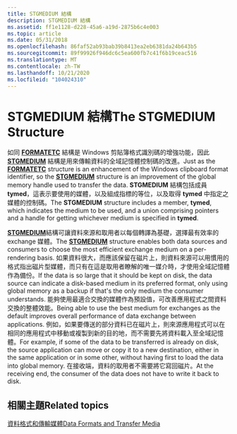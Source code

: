 ```yaml
---
title: STGMEDIUM 結構
description: STGMEDIUM 結構
ms.assetid: ff1e1128-d228-45a6-a19d-2875b6c4e003
ms.topic: article
ms.date: 05/31/2018
ms.openlocfilehash: 86faf52ab93bab39b8413ea2eb6381da24b643b5
ms.sourcegitcommit: 89f99926f946dc6c5ea600fb7c41f6b19ceac516
ms.translationtype: MT
ms.contentlocale: zh-TW
ms.lasthandoff: 10/21/2020
ms.locfileid: "104024310"
---
```

# <a name="the-stgmedium-structure"></a><span data-ttu-id="7d2a3-103">STGMEDIUM 結構</span><span class="sxs-lookup"><span data-stu-id="7d2a3-103">The STGMEDIUM Structure</span></span>

<span data-ttu-id="7d2a3-104">如同 [**FORMATETC**](/windows/win32/api/objidl/ns-objidl-formatetc) 結構是 Windows 剪貼簿格式識別碼的增強功能，因此 [**STGMEDIUM**](/windows/win32/api/objidl/ns-objidl-ustgmedium-r1) 結構是用來傳輸資料的全域記憶體控制碼的改進。</span><span class="sxs-lookup"><span data-stu-id="7d2a3-104">Just as the [**FORMATETC**](/windows/win32/api/objidl/ns-objidl-formatetc) structure is an enhancement of the Windows clipboard format identifier, so the [**STGMEDIUM**](/windows/win32/api/objidl/ns-objidl-ustgmedium-r1) structure is an improvement of the global memory handle used to transfer the data.</span></span> <span data-ttu-id="7d2a3-105">**STGMEDIUM** 結構包括成員 **tymed**，這表示要使用的媒體，以及組成指標的等位，以及取得 **tymed** 中指定之媒體的控制碼。</span><span class="sxs-lookup"><span data-stu-id="7d2a3-105">The **STGMEDIUM** structure includes a member, **tymed**, which indicates the medium to be used, and a union comprising pointers and a handle for getting whichever medium is specified in **tymed**.</span></span>

<span data-ttu-id="7d2a3-106">[**STGMEDIUM**](/windows/win32/api/objidl/ns-objidl-ustgmedium-r1)結構可讓資料來源和取用者以每個轉譯為基礎，選擇最有效率的 exchange 媒體。</span><span class="sxs-lookup"><span data-stu-id="7d2a3-106">The [**STGMEDIUM**](/windows/win32/api/objidl/ns-objidl-ustgmedium-r1) structure enables both data sources and consumers to choose the most efficient exchange medium on a per-rendering basis.</span></span> <span data-ttu-id="7d2a3-107">如果資料很大，而應該保留在磁片上，則資料來源可以用慣用的格式指出磁片型媒體，而只有在這是取用者瞭解的唯一媒介時，才使用全域記憶體作為備份。</span><span class="sxs-lookup"><span data-stu-id="7d2a3-107">If the data is so large that it should be kept on disk, the data source can indicate a disk-based medium in its preferred format, only using global memory as a backup if that's the only medium the consumer understands.</span></span> <span data-ttu-id="7d2a3-108">能夠使用最適合交換的媒體作為預設值，可改善應用程式之間資料交換的整體效能。</span><span class="sxs-lookup"><span data-stu-id="7d2a3-108">Being able to use the best medium for exchanges as the default improves overall performance of data exchange between applications.</span></span> <span data-ttu-id="7d2a3-109">例如，如果要傳送的部分資料已在磁片上，則來源應用程式可以在相同的應用程式中移動或複製到新的目的地，而不需要先將資料載入至全域記憶體。</span><span class="sxs-lookup"><span data-stu-id="7d2a3-109">For example, if some of the data to be transferred is already on disk, the source application can move or copy it to a new destination, either in the same application or in some other, without having first to load the data into global memory.</span></span> <span data-ttu-id="7d2a3-110">在接收端，資料的取用者不需要將它寫回磁片。</span><span class="sxs-lookup"><span data-stu-id="7d2a3-110">At the receiving end, the consumer of the data does not have to write it back to disk.</span></span>

## <a name="related-topics"></a><span data-ttu-id="7d2a3-111">相關主題</span><span class="sxs-lookup"><span data-stu-id="7d2a3-111">Related topics</span></span>

<dl> <dt>

[<span data-ttu-id="7d2a3-112">資料格式和傳輸媒體</span><span class="sxs-lookup"><span data-stu-id="7d2a3-112">Data Formats and Transfer Media</span></span>](data-formats-and-transfer-media.md)
</dt> </dl>

 

 




